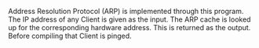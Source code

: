 Address Resolution Protocol (ARP)  is implemented through this program. The IP address of any Client is given as the input. The ARP cache is looked up for the corresponding hardware address. This is returned as the output. Before compiling that Client is pinged.
